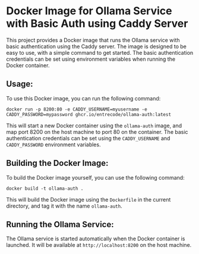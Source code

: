 # Docker Image for Ollama Service with Basic Auth using Caddy Server

This project provides a Docker image that runs the Ollama service with basic authentication using the Caddy server. The image is designed to be easy to use, with a simple command to get started. The basic authentication credentials can be set using environment variables when running the Docker container.

## Usage:

To use this Docker image, you can run the following command:
```
docker run -p 8200:80 -e CADDY_USERNAME=myusername -e CADDY_PASSWORD=mypassword ghcr.io/entrecode/ollama-auth:latest
```
This will start a new Docker container using the `ollama-auth` image, and map port 8200 on the host machine to port 80 on the container. The basic authentication credentials can be set using the `CADDY_USERNAME` and `CADDY_PASSWORD` environment variables.

## Building the Docker Image:

To build the Docker image yourself, you can use the following command:
```
docker build -t ollama-auth .
```
This will build the Docker image using the `Dockerfile` in the current directory, and tag it with the name `ollama-auth`.

## Running the Ollama Service:

The Ollama service is started automatically when the Docker container is launched. It will be available at `http://localhost:8200` on the host machine.
